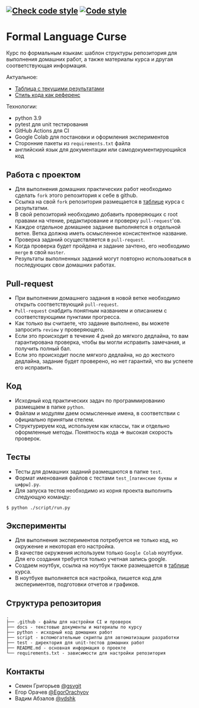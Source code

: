 [![Check code style](https://github.com/JetBrains-Research/formal-lang-course/actions/workflows/code_style.yml/badge.svg)](https://github.com/JetBrains-Research/formal-lang-course/actions/workflows/code_style.yml)
[![Code style](https://img.shields.io/badge/Code%20style-black-000000.svg)](https://github.com/psf/black)
---
# Formal Language Curse

Курс по формальным языкам: шаблон структуры репозитория для выполнения домашних работ,
а также материалы курса и другая соответствующая информация.

Актуальное:
- [Таблица с текущими результатами](https://docs.google.com/spreadsheets/d/18DhYG5CuOrN4A5b5N7-mEDfDkc-7BuXF3Qsu6HD-lks/edit?usp=sharing)
- [Стиль кода как референс](https://www.python.org/dev/peps/pep-0008/)

Технологии:
- python 3.9
- pytest для unit тестирования
- GitHub Actions для CI
- Google Colab для постановки и оформления экспериментов
- Сторонние пакеты из `requirements.txt` файла
- английский язык для документации или самодокументирующийся код

## Работа с проектом

- Для выполнения домашних практических работ необходимо сделать `fork` этого репозитория к себе в github.
- Ссылка на свой `fork` репозитория размещается в [таблице](https://docs.google.com/spreadsheets/d/18DhYG5CuOrN4A5b5N7-mEDfDkc-7BuXF3Qsu6HD-lks/edit?usp=sharing) курса с результатми.
- В свой репозиторий необходимо добавить проверяющих с root правами на чтение, редактирование и проверку `pull-request`'ов.
- Каждое отдельное домашнее задание выполняется в отдельной ветке. Ветка должна иметь осмысленное консистентное название.
- Проверка заданий осуществляется в `pull-request`.
- Когда проверка будет пройдена и задание зачтено, его необходимо `merge` в свой `master`.
- Результаты выполненных заданий могут повторно использоваться в последующих свои домашних работах.

## Pull-request

- При выполнении домашнего задания в новой ветке необходимо открыть соответствующий `pull-request`.
- `Pull-request` снабдить понятным названием и описанием с соответствующими пунктами прогресса.
- Как только вы считаете, что задание выполнено, вы можете запросить `review` у проверяющего.
- Если это происходит в течение 4 дней до мягкого дедлайна, то вам гарантирована проверка, чтобы вы могли исправить замечания, и получить полный бал.
- Если это происходит после мягкого дедлайна, но до жесткого дедлайна, задание будет проверено, но нет гарантий, что вы успеете его исправить.  

## Код

- Исходный код практических задач по программированию размещаем в папке `python`.
- Файлам и модулям даем осмысленные имена, в соответствии с официально принятым стелем.
- Структурируем код, используем как классы, так и отдельно оформленные методы. Понятность кода => высокая скорость проверок.

## Тесты

- Тесты для домашних заданий размещаются в папке `test`.
- Формат именования файлов с тестами `test_[латинские буквы и цифры].py`.
- Для запуска тестов необходимо из корня проекта выполнить следующую команду:

```shell
$ python ./script/run.py
```

## Эксперименты

- Для выполнения экспериментов потребуется не только код, но окружение и некоторая его настройка.
- В качестве окружения используем только `Google Colab` ноутбуки. Для его создания требуется только учетная запись google.
- Создаем ноутбук, ссылка на ноутбук также размещается в [таблице](https://docs.google.com/spreadsheets/d/18DhYG5CuOrN4A5b5N7-mEDfDkc-7BuXF3Qsu6HD-lks/edit?usp=sharing) курса.
- В ноутбуке выполняется вся настройка, пишется код для экспериментов, подготовки отчетов и графиков.

## Структура репозитория

```
.
├── .github - файлы для настройки CI и проверок
├── docs - текстовые документы и материалы по курсу
├── python - исходный код домашних работ
├── script - вспомогательные скрипты для автоматизации разработки
├── test - директория для unit-тестов домашних работ
├── README.md - основная информация о проекте
└── requirements.txt - зависимости для настройки репозитория 
```

## Контакты

- Семен Григорьев [@gsvgit](https://github.com/gsvgit)
- Егор Орачев [@EgorOrachyov](https://github.com/EgorOrachyov)
- Вадим Абзалов [@vdshk](https://github.com/vdshk)